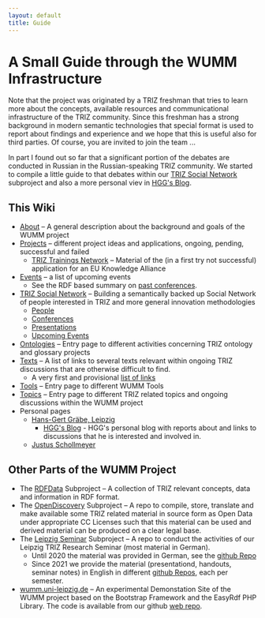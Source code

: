 ```yaml
---
layout: default
title: Guide
---
```


# A Small Guide through the WUMM Infrastructure

Note that the project was originated by a TRIZ freshman that tries to learn
more about the concepts, available resources and communicational
infrastructure of the TRIZ community.  Since this freshman has a strong
background in modern semantic technologies that special format is used to
report about findings and experience and we hope that this is useful also for
third parties.  Of course, you are invited to join the team ...

In part I found out so far that a significant portion of the debates are
conducted in Russian in the Russian-speaking TRIZ community. We started to
compile a little guide to that debates within our [TRIZ Social Network](TSN
"wikilink") subproject and also a more personal viev in [HGG's Blog](HGG-Blog
"wikilink").

## This Wiki
* [About](About) &ndash; A general description about the background
  and goals of the WUMM project
* [Projects](Projects) &ndash; different project ideas and
  applications, ongoing, pending, successful and failed
  * [TRIZ Trainings Network](TTN) &ndash; Material of the (in a
    first try not successful) application for an EU Knowledge Alliance
* [Events](Events) &ndash; a list of upcoming events
  * See the RDF based summary on [past
    conferences](wumm.uni-leipzig.de/conferences.php).
* [TRIZ Social Network](TSN) &ndash; Building a semantically backed
  up Social Network of people interested in TRIZ and more general innovation
  methodologies
  * [People](http://wumm.uni-leipzig.de/people.php)
  * [Conferences](http://wumm.uni-leipzig.de/conferences.php)
  * [Presentations](http://wumm.uni-leipzig.de/presentations.php)
  * [Upcoming Events](Events)
* [Ontologies](Ontology) &ndash; Entry page to different activities
  concerning TRIZ ontology and glossary projects  
* [Texts](Texts) &ndash; A list of links to several texts relevant
  within ongoing TRIZ discussions that are otherwise difficult to find.
  * A very first and provisional [list of links](Material)
* [Tools](Tools) &ndash; Entry page to different WUMM Tools
* [Topics](Texts) &ndash; Entry page to different TRIZ related
  topics and ongoing discussions within the WUMM project
* Personal pages
  * [Hans-Gert Gräbe, Leipzig](HGG)
    * [HGG's Blog](HGG-Blog) - HGG's personal blog with reports
      about and links to discussions that he is interested and involved in.
  * [Justus Schollmeyer](JustusSchollmeyer)
  
## Other Parts of the WUMM Project

* The [RDFData](https://github.com/wumm-project/RDFData) Subproject &ndash; A
  collection of TRIZ relevant concepts, data and information in RDF format.
* The [OpenDiscovery](https://github.com/wumm-project/OpenDiscovery)
  Subproject &ndash; A repo to compile, store, translate and make available
  some TRIZ related material in source form as Open Data under appropriate CC
  Licenses such that this material can be used and derived material can be
  produced on a clear legal base.
* The [Leipzig Seminar](http://www.leipzig-netz.de/index.php/WUMM.Seminar)
  Subproject &ndash; A repo to conduct the activities of our Leipzig TRIZ
  Research Seminar (most material in German).
  - Until 2020 the material was provided in German, see the
    [github Repo](https://github.com/wumm-project/Leipzig-Seminar)
  - Since 2021 we provide the material (presentationd, handouts, seminar
    notes) in English in different
    [github Repos](https://github.com/wumm-project), each per semester. 
* [wumm.uni-leipzig.de](http://wumm.uni-leipzig.de) &ndash; An experimental
  Demonstation Site of the WUMM project based on the Bootstrap Framework and
  the EasyRdf PHP Library.  The code is available from our github [web
  repo](https://github.com/wumm-project/web).


